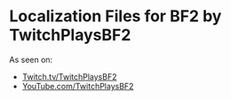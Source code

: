 # Localization Files for BF2 by TwitchPlaysBF2

As seen on:
 * [Twitch.tv/TwitchPlaysBF2](https://Twitch.tv/TwitchPlaysBF2)
 * [YouTube.com/TwitchPlaysBF2](https://www.youtube.com/channel/UCpdMQvwhDeUEKL7eYNJqK7Q)
